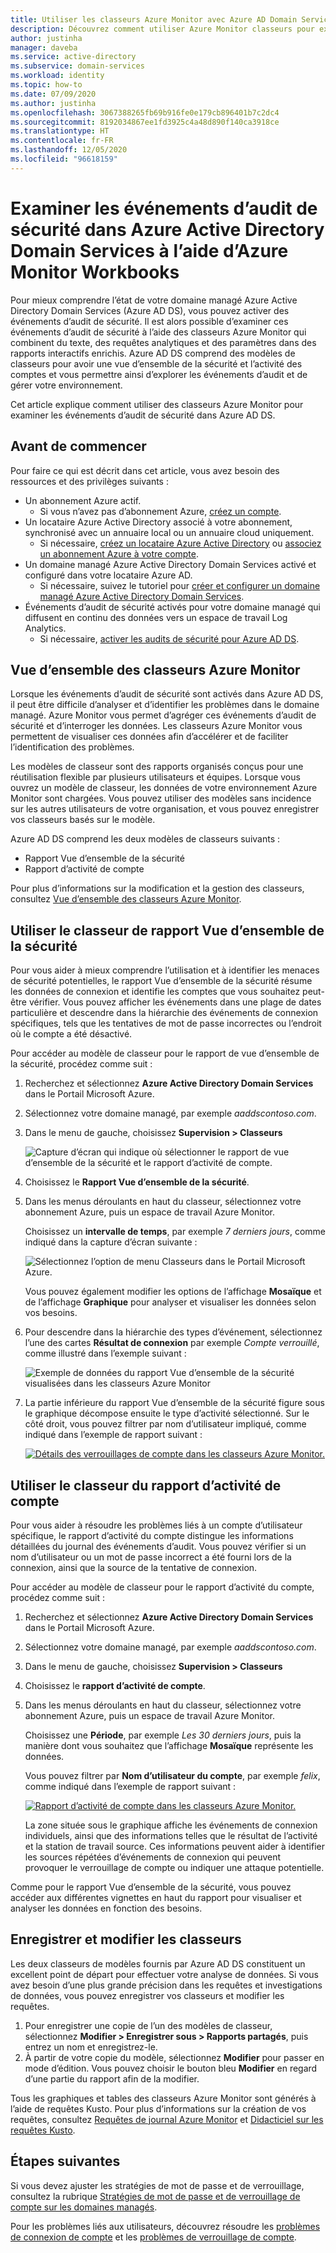 ```yaml
---
title: Utiliser les classeurs Azure Monitor avec Azure AD Domain Services | Microsoft Docs
description: Découvrez comment utiliser Azure Monitor classeurs pour examiner les audits de sécurité et comprendre les problèmes d’un domaine managé Azure Active Directory Domain Services.
author: justinha
manager: daveba
ms.service: active-directory
ms.subservice: domain-services
ms.workload: identity
ms.topic: how-to
ms.date: 07/09/2020
ms.author: justinha
ms.openlocfilehash: 3067388265fb69b916fe0e179cb896401b7c2dc4
ms.sourcegitcommit: 8192034867ee1fd3925c4a48d890f140ca3918ce
ms.translationtype: HT
ms.contentlocale: fr-FR
ms.lasthandoff: 12/05/2020
ms.locfileid: "96618159"
---
```

# <a name="review-security-audit-events-in-azure-active-directory-domain-services-using-azure-monitor-workbooks"></a>Examiner les événements d’audit de sécurité dans Azure Active Directory Domain Services à l’aide d’Azure Monitor Workbooks

Pour mieux comprendre l’état de votre domaine managé Azure Active Directory Domain Services (Azure AD DS), vous pouvez activer des événements d’audit de sécurité. Il est alors possible d’examiner ces événements d’audit de sécurité à l’aide des classeurs Azure Monitor qui combinent du texte, des requêtes analytiques et des paramètres dans des rapports interactifs enrichis. Azure AD DS comprend des modèles de classeurs pour avoir une vue d’ensemble de la sécurité et l’activité des comptes et vous permettre ainsi d’explorer les événements d’audit et de gérer votre environnement.

Cet article explique comment utiliser des classeurs Azure Monitor pour examiner les événements d’audit de sécurité dans Azure AD DS.

## <a name="before-you-begin"></a>Avant de commencer

Pour faire ce qui est décrit dans cet article, vous avez besoin des ressources et des privilèges suivants :

* Un abonnement Azure actif.
    * Si vous n’avez pas d’abonnement Azure, [créez un compte](https://azure.microsoft.com/free/?WT.mc_id=A261C142F).
* Un locataire Azure Active Directory associé à votre abonnement, synchronisé avec un annuaire local ou un annuaire cloud uniquement.
    * Si nécessaire, [créez un locataire Azure Active Directory][create-azure-ad-tenant] ou [associez un abonnement Azure à votre compte][associate-azure-ad-tenant].
* Un domaine managé Azure Active Directory Domain Services activé et configuré dans votre locataire Azure AD.
    * Si nécessaire, suivez le tutoriel pour [créer et configurer un domaine managé Azure Active Directory Domain Services][create-azure-ad-ds-instance].
* Événements d’audit de sécurité activés pour votre domaine managé qui diffusent en continu des données vers un espace de travail Log Analytics.
    * Si nécessaire, [activer les audits de sécurité pour Azure AD DS][enable-security-audits].

## <a name="azure-monitor-workbooks-overview"></a>Vue d’ensemble des classeurs Azure Monitor

Lorsque les événements d’audit de sécurité sont activés dans Azure AD DS, il peut être difficile d’analyser et d’identifier les problèmes dans le domaine managé. Azure Monitor vous permet d’agréger ces événements d’audit de sécurité et d’interroger les données. Les classeurs Azure Monitor vous permettent de visualiser ces données afin d’accélérer et de faciliter l’identification des problèmes.

Les modèles de classeur sont des rapports organisés conçus pour une réutilisation flexible par plusieurs utilisateurs et équipes. Lorsque vous ouvrez un modèle de classeur, les données de votre environnement Azure Monitor sont chargées. Vous pouvez utiliser des modèles sans incidence sur les autres utilisateurs de votre organisation, et vous pouvez enregistrer vos classeurs basés sur le modèle.

Azure AD DS comprend les deux modèles de classeurs suivants :

* Rapport Vue d’ensemble de la sécurité
* Rapport d’activité de compte

Pour plus d’informations sur la modification et la gestion des classeurs, consultez [Vue d’ensemble des classeurs Azure Monitor](../azure-monitor/platform/workbooks-overview.md).

## <a name="use-the-security-overview-report-workbook"></a>Utiliser le classeur de rapport Vue d’ensemble de la sécurité

Pour vous aider à mieux comprendre l’utilisation et à identifier les menaces de sécurité potentielles, le rapport Vue d’ensemble de la sécurité résume les données de connexion et identifie les comptes que vous souhaitez peut-être vérifier. Vous pouvez afficher les événements dans une plage de dates particulière et descendre dans la hiérarchie des événements de connexion spécifiques, tels que les tentatives de mot de passe incorrectes ou l’endroit où le compte a été désactivé.

Pour accéder au modèle de classeur pour le rapport de vue d’ensemble de la sécurité, procédez comme suit :

1. Recherchez et sélectionnez **Azure Active Directory Domain Services** dans le Portail Microsoft Azure.
1. Sélectionnez votre domaine managé, par exemple *aaddscontoso.com*.
1. Dans le menu de gauche, choisissez **Supervision > Classeurs**

    ![Capture d’écran qui indique où sélectionner le rapport de vue d’ensemble de la sécurité et le rapport d’activité de compte.](./media/use-azure-monitor-workbooks/select-workbooks-in-azure-portal.png)

1. Choisissez le **Rapport Vue d’ensemble de la sécurité**.
1. Dans les menus déroulants en haut du classeur, sélectionnez votre abonnement Azure, puis un espace de travail Azure Monitor.

    Choisissez un **intervalle de temps**, par exemple *7 derniers jours*, comme indiqué dans la capture d’écran suivante :

    ![Sélectionnez l’option de menu Classeurs dans le Portail Microsoft Azure.](./media/use-azure-monitor-workbooks/select-query-filters.png)

    Vous pouvez également modifier les options de l’affichage **Mosaïque** et de l’affichage **Graphique** pour analyser et visualiser les données selon vos besoins.

1. Pour descendre dans la hiérarchie des types d’événement, sélectionnez l’une des cartes **Résultat de connexion** par exemple *Compte verrouillé*, comme illustré dans l’exemple suivant :

    ![Exemple de données du rapport Vue d’ensemble de la sécurité visualisées dans les classeurs Azure Monitor](./media/use-azure-monitor-workbooks/example-security-overview-report.png)

1. La partie inférieure du rapport Vue d’ensemble de la sécurité figure sous le graphique décompose ensuite le type d’activité sélectionné. Sur le côté droit, vous pouvez filtrer par nom d’utilisateur impliqué, comme indiqué dans l’exemple de rapport suivant :

    [![Détails des verrouillages de compte dans les classeurs Azure Monitor.](./media/use-azure-monitor-workbooks/account-lockout-details-cropped.png)](./media/use-azure-monitor-workbooks/account-lockout-details.png#lightbox)

## <a name="use-the-account-activity-report-workbook"></a>Utiliser le classeur du rapport d’activité de compte

Pour vous aider à résoudre les problèmes liés à un compte d’utilisateur spécifique, le rapport d’activité du compte distingue les informations détaillées du journal des événements d’audit. Vous pouvez vérifier si un nom d’utilisateur ou un mot de passe incorrect a été fourni lors de la connexion, ainsi que la source de la tentative de connexion.

Pour accéder au modèle de classeur pour le rapport d’activité du compte, procédez comme suit :

1. Recherchez et sélectionnez **Azure Active Directory Domain Services** dans le Portail Microsoft Azure.
1. Sélectionnez votre domaine managé, par exemple *aaddscontoso.com*.
1. Dans le menu de gauche, choisissez **Supervision > Classeurs**
1. Choisissez le **rapport d’activité de compte**.
1. Dans les menus déroulants en haut du classeur, sélectionnez votre abonnement Azure, puis un espace de travail Azure Monitor.

    Choisissez une **Période**, par exemple *Les 30 derniers jours*, puis la manière dont vous souhaitez que l’affichage **Mosaïque** représente les données.

    Vous pouvez filtrer par **Nom d’utilisateur du compte**, par exemple *felix*, comme indiqué dans l’exemple de rapport suivant :

    [![Rapport d’activité de compte dans les classeurs Azure Monitor.](./media/use-azure-monitor-workbooks/account-activity-report-cropped.png)](./media/use-azure-monitor-workbooks/account-activity-report.png#lightbox)

    La zone située sous le graphique affiche les événements de connexion individuels, ainsi que des informations telles que le résultat de l’activité et la station de travail source. Ces informations peuvent aider à identifier les sources répétées d’événements de connexion qui peuvent provoquer le verrouillage de compte ou indiquer une attaque potentielle.

Comme pour le rapport Vue d’ensemble de la sécurité, vous pouvez accéder aux différentes vignettes en haut du rapport pour visualiser et analyser les données en fonction des besoins.

## <a name="save-and-edit-workbooks"></a>Enregistrer et modifier les classeurs

Les deux classeurs de modèles fournis par Azure AD DS constituent un excellent point de départ pour effectuer votre analyse de données. Si vous avez besoin d’une plus grande précision dans les requêtes et investigations de données, vous pouvez enregistrer vos classeurs et modifier les requêtes.

1. Pour enregistrer une copie de l’un des modèles de classeur, sélectionnez **Modifier > Enregistrer sous > Rapports partagés**, puis entrez un nom et enregistrez-le.
1. À partir de votre copie du modèle, sélectionnez **Modifier** pour passer en mode d’édition. Vous pouvez choisir le bouton bleu **Modifier** en regard d’une partie du rapport afin de la modifier.

Tous les graphiques et tables des classeurs Azure Monitor sont générés à l’aide de requêtes Kusto. Pour plus d’informations sur la création de vos requêtes, consultez [Requêtes de journal Azure Monitor][azure-monitor-queries] et [Didacticiel sur les requêtes Kusto][kusto-queries].

## <a name="next-steps"></a>Étapes suivantes

Si vous devez ajuster les stratégies de mot de passe et de verrouillage, consultez la rubrique [Stratégies de mot de passe et de verrouillage de compte sur les domaines managés][password-policy].

Pour les problèmes liés aux utilisateurs, découvrez résoudre les [problèmes de connexion de compte][troubleshoot-sign-in] et les [problèmes de verrouillage de compte][troubleshoot-account-lockout].

<!-- INTERNAL LINKS -->
[create-azure-ad-tenant]: ../active-directory/fundamentals/sign-up-organization.md
[associate-azure-ad-tenant]: ../active-directory/fundamentals/active-directory-how-subscriptions-associated-directory.md
[create-azure-ad-ds-instance]: tutorial-create-instance.md
[enable-security-audits]: security-audit-events.md
[password-policy]: password-policy.md
[troubleshoot-sign-in]: troubleshoot-sign-in.md
[troubleshoot-account-lockout]: troubleshoot-account-lockout.md
[azure-monitor-queries]: /azure/data-explorer/kusto/query/
[kusto-queries]: /azure/kusto/query/tutorial?pivots=azuredataexplorer